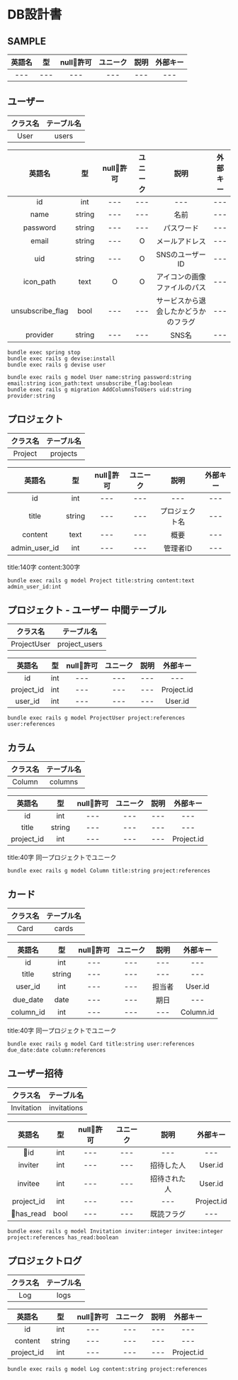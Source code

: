 DB設計書
===

## SAMPLE
|英語名|型|null許可|ユニーク|説明|外部キー|
|:---:|:---:|:---:|:---:|:---:|:---:|
|---|---|---|---|---|---|


## ユーザー
|クラス名|テーブル名|
|:---:|:---:|
|User|users|

|英語名|型|null許可|ユニーク|説明|外部キー|
|:---:|:---:|:---:|:---:|:---:|:---:|
|id|int|---|---|---|---|
|name|string|---|---|名前|---|
|password|string|---|---|パスワード|---|
|email|string|---|O|メールアドレス|---|
|uid|string|---|O|SNSのユーザーID|---|
|icon_path|text|O|O|アイコンの画像ファイルのパス|---|
|unsubscribe_flag|bool|---|---|サービスから退会したかどうかのフラグ|---|
|provider|string|---|---|SNS名|---|

```
bundle exec spring stop
bundle exec rails g devise:install
bundle exec rails g devise user
```
```
bundle exec rails g model User name:string password:string email:string icon_path:text unsubscribe_flag:boolean
bundle exec rails g migration AddColumnsToUsers uid:string provider:string
```

## プロジェクト
|クラス名|テーブル名|
|:---:|:---:|
|Project|projects|

|英語名|型|null許可|ユニーク|説明|外部キー|
|:---:|:---:|:---:|:---:|:---:|:---:|
|id|int|---|---|---|---|
|title|string|---|---|プロジェクト名|---|
|content|text|---|---|概要|---|
|admin_user_id|int|---|---|管理者ID|---|

title:140字
content:300字

```
bundle exec rails g model Project title:string content:text admin_user_id:int
```

## プロジェクト - ユーザー 中間テーブル
|クラス名|テーブル名|
|:---:|:---:|
|ProjectUser|project_users|

|英語名|型|null許可|ユニーク|説明|外部キー|
|:---:|:---:|:---:|:---:|:---:|:---:|
|id|int|---|---|---|---|
|project_id|int|---|---|---|Project.id|
|user_id|int|---|---|---|User.id|

```
bundle exec rails g model ProjectUser project:references user:references
```

## カラム
|クラス名|テーブル名|
|:---:|:---:|
|Column|columns|

|英語名|型|null許可|ユニーク|説明|外部キー|
|:---:|:---:|:---:|:---:|:---:|:---:|
|id|int|---|---|---|---|
|title|string|---|---|---|---|
|project_id|int|---|---|---|Project.id|

title:40字
同一プロジェクトでユニーク

```
bundle exec rails g model Column title:string project:references
```

## カード
|クラス名|テーブル名|
|:---:|:---:|
|Card|cards|

|英語名|型|null許可|ユニーク|説明|外部キー|
|:---:|:---:|:---:|:---:|:---:|:---:|
|id|int|---|---|---|---|
|title|string|---|---|---|---|
|user_id|int|---|---|担当者|User.id|
|due_date|date|---|---|期日|---|
|column_id|int|---|---|---|Column.id|

title:40字
同一プロジェクトでユニーク

```
bundle exec rails g model Card title:string user:references due_date:date column:references
```

## ユーザー招待
|クラス名|テーブル名|
|:---:|:---:|
|Invitation|invitations|

|英語名|型|null許可|ユニーク|説明|外部キー|
|:---:|:---:|:---:|:---:|:---:|:---:|
|id|int|---|---|---|---|
|inviter|int|---|---|招待した人|User.id|
|invitee|int|---|---|招待された人|User.id|
|project_id|int|---|---|---|Project.id|
|has_read|bool|---|---|既読フラグ|---|

```
bundle exec rails g model Invitation inviter:integer invitee:integer project:references has_read:boolean
```

## プロジェクトログ
|クラス名|テーブル名|
|:---:|:---:|
|Log|logs|

|英語名|型|null許可|ユニーク|説明|外部キー|
|:---:|:---:|:---:|:---:|:---:|:---:|
|id|int|---|---|---|---|
|content|string|---|---|---|---|
|project_id|int|---|---|---|Project.id|

```
bundle exec rails g model Log content:string project:references
```